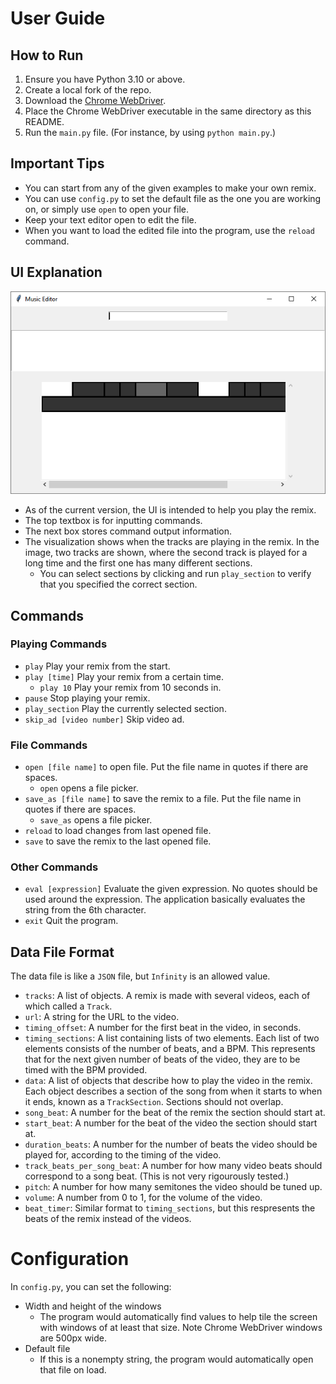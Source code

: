 # User Guide

## How to Run

1. Ensure you have Python 3.10 or above.
1. Create a local fork of the repo.
1. Download the [Chrome WebDriver](https://googlechromelabs.github.io/chrome-for-testing/).
1. Place the Chrome WebDriver executable in the same directory as this README.
1. Run the `main.py` file. (For instance, by using `python main.py`.)

## Important Tips

- You can start from any of the given examples to make your own remix.
- You can use `config.py` to set the default file as the one you are working on, or simply use `open` to open your file.
- Keep your text editor open to edit the file.
- When you want to load the edited file into the program, use the `reload` command.

## UI Explanation

![UI](images/ui.png)

- As of the current version, the UI is intended to help you play the remix.
- The top textbox is for inputting commands.
- The next box stores command output information.
- The visualization shows when the tracks are playing in the remix. In the image, two tracks are shown, where the second track is played for a long time and the first one has many different sections.
  - You can select sections by clicking and run `play_section` to verify that you specified the correct section.

## Commands

### Playing Commands
- `play` Play your remix from the start.
- `play [time]` Play your remix from a certain time.
  - `play 10` Play your remix from 10 seconds in.
- `pause` Stop playing your remix.
- `play_section` Play the currently selected section.
- `skip_ad [video number]` Skip video ad.

### File Commands
- `open [file name]` to open file. Put the file name in quotes if there are spaces.
  - `open` opens a file picker.
- `save_as [file name]` to save the remix to a file. Put the file name in quotes if there are spaces.
  - `save_as` opens a file picker.
- `reload` to load changes from last opened file.
- `save` to save the remix to the last opened file.

### Other Commands
- `eval [expression]` Evaluate the given expression. No quotes should be used around the expression. The application basically evaluates the string from the 6th character.
- `exit` Quit the program.

## Data File Format

The data file is like a `JSON` file, but `Infinity` is an allowed value.
- `tracks`: A list of objects. A remix is made with several videos, each of which called a `Track`.
- `url`: A string for the URL to the video.
- `timing_offset`: A number for the first beat in the video, in seconds.
- `timing_sections`: A list containing lists of two elements. Each list of two elements consists of the number of beats, and a BPM. This represents that for the next given number of beats of the video, they are to be timed with the BPM provided.
- `data`: A list of objects that describe how to play the video in the remix. Each object describes a section of the song from when it starts to when it ends, known as a `TrackSection`. Sections should not overlap.
- `song_beat`: A number for the beat of the remix the section should start at.
- `start_beat`: A number for the beat of the video the section should start at.
- `duration_beats`: A number for the number of beats the video should be played for, according to the timing of the video.
- `track_beats_per_song_beat`: A number for how many video beats should correspond to a song beat. (This is not very rigourously tested.)
- `pitch`: A number for how many semitones the video should be tuned up.
- `volume`: A number from 0 to 1, for the volume of the video.
- `beat_timer`: Similar format to `timing_sections`, but this respresents the beats of the remix instead of the videos.

# Configuration

In `config.py`, you can set the following:
- Width and height of the windows
  - The program would automatically find values to help tile the screen with windows of at least that size. Note Chrome WebDriver windows are 500px wide.
- Default file
  - If this is a nonempty string, the program would automatically open that file on load.